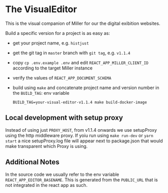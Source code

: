 # The VisualEditor
This is the visual companion of Miller for our the digital exibition websites.

Build a specific version for a project is as easy as:

- get your project name, e.g. `histjust`
- get the git tag in `master` branch with `git tag`, e.g. `v1.1.4`
- copy `cp .env.example .env` and edit `REACT_APP_MILLER_CLIENT_ID` according to the target Miller instance
- verify the values of `REACT_APP_DOCUMENT_SCHEMA`
- build using `make` and concatenate project name and version number in the `BUILD_TAG`: env variable

    ```
    BUILD_TAG=your-visual-editor-v1.1.4 make build-docker-image
    ```

## Local development with setup proxy

Instead of using just `PROXY_HOST`, from v1.1.4 onwards we use setupProxy using the http middleware proxy.
If yoiu run using `make run-dev` or `yarn start` a nice setupProxy.log file will appear next to package.json
that would make transparent which Proxy is using.

## Additional Notes

In the source code we usually refer to the env variable `REACT_APP_EDITOR_BASENAME`.
This is generated from the `PUBLIC_URL` that is not integrated in the react app as such.
